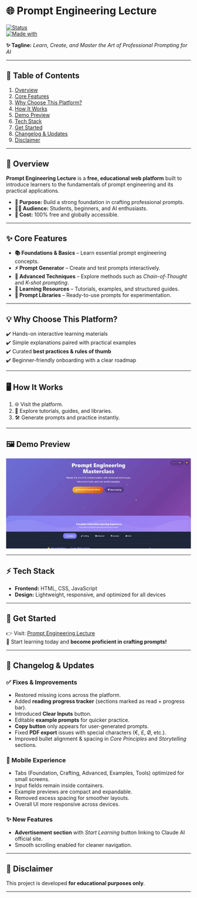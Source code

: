 # 🌐 Prompt Engineering Lecture  

[![Status](https://img.shields.io/badge/Status-Active-brightgreen?style=flat-square)](#)  
[![Made with](https://img.shields.io/badge/Made%20with-HTML%2C%20CSS%2C%20JS-orange?style=flat-square)](#)  

**✨ Tagline:** *Learn, Create, and Master the Art of Professional Prompting for AI*  

---

## 📑 Table of Contents
1. [Overview](#-overview)  
2. [Core Features](#-core-features)  
3. [Why Choose This Platform?](#-why-choose-this-platform)  
4. [How It Works](#-how-it-works)  
5. [Demo Preview](#-demo-preview)  
6. [Tech Stack](#-tech-stack)  
7. [Get Started](#-get-started)  
8. [Changelog & Updates](#-changelog--updates)  
9. [Disclaimer](#-disclaimer)  

---

## 🚀 Overview  
**Prompt Engineering Lecture** is a **free, educational web platform** built to introduce learners to the fundamentals of prompt engineering and its practical applications.  

- **🎯 Purpose:** Build a strong foundation in crafting professional prompts.  
- **👩‍🎓 Audience:** Students, beginners, and AI enthusiasts.  
- **💸 Cost:** 100% free and globally accessible.  

---

## ✨ Core Features  
- **📚 Foundations & Basics** – Learn essential prompt engineering concepts.  
- **⚡ Prompt Generator** – Create and test prompts interactively.  
- **🧩 Advanced Techniques** – Explore methods such as *Chain-of-Thought* and *K-shot prompting*.  
- **📝 Learning Resources** – Tutorials, examples, and structured guides.  
- **📂 Prompt Libraries** – Ready-to-use prompts for experimentation.  

---

## 💡 Why Choose This Platform?  
✔️ Hands-on interactive learning materials  
✔️ Simple explanations paired with practical examples  
✔️ Curated **best practices & rules of thumb**  
✔️ Beginner-friendly onboarding with a clear roadmap  

---

## 🖥️ How It Works  
1. 🌐 Visit the platform.  
2. 📖 Explore tutorials, guides, and libraries.  
3. 🛠️ Generate prompts and practice instantly.  

---

## 🖼️ Demo Preview  
![Screenshot of the Prompt Engineering Lecture website](assets/prompt-video-tutorial.gif)  

---

## ⚡ Tech Stack  
- **Frontend:** HTML, CSS, JavaScript  
- **Design:** Lightweight, responsive, and optimized for all devices  

---

## 🔗 Get Started  
👉 Visit: [Prompt Engineering Lecture](https://prompt-engineer-lecture.vercel.app/)  
📌 Start learning today and **become proficient in crafting prompts!**  

---

## 📢 Changelog & Updates  

### ✅ Fixes & Improvements  
- Restored missing icons across the platform.  
- Added **reading progress tracker** (sections marked as read + progress bar).  
- Introduced **Clear Inputs** button.  
- Editable **example prompts** for quicker practice.  
- **Copy button** only appears for user-generated prompts.  
- Fixed **PDF export** issues with special characters (€, £, Ø, etc.).  
- Improved bullet alignment & spacing in *Core Principles* and *Storytelling* sections.  

### 📱 Mobile Experience  
- Tabs (Foundation, Crafting, Advanced, Examples, Tools) optimized for small screens.  
- Input fields remain inside containers.  
- Example previews are compact and expandable.  
- Removed excess spacing for smoother layouts.  
- Overall UI more responsive across devices.  

### ✨ New Features  
- **Advertisement section** with *Start Learning* button linking to Claude AI official site.  
- Smooth scrolling enabled for cleaner navigation.  

---

## 📘 Disclaimer  
This project is developed **for educational purposes only**.  

---
